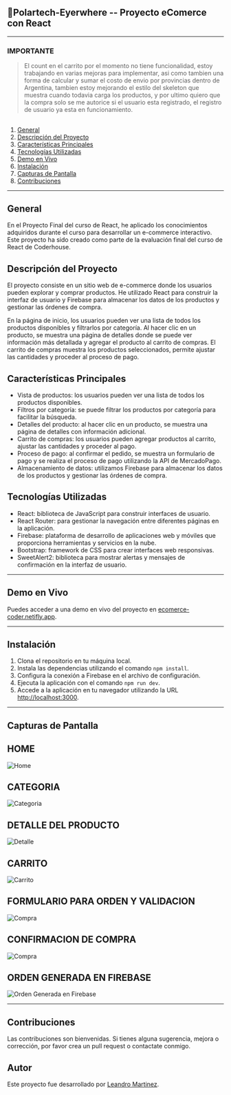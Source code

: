## 🔺Polartech-Eyerwhere -- Proyecto eComerce con React
***
### IMPORTANTE
> El count en el carrito por el momento no tiene funcionalidad, estoy trabajando en varias mejoras para implementar, asi como tambien una forma de calcular y sumar el costo de envio por provincias dentro de Argentina, tambien estoy mejorando el estilo del skeleton que muestra cuando todavia carga los productos, y por ultimo quiero que la compra solo se me autorice si el usuario esta registrado, el registro de usuario ya esta en funcionamiento.

##                                                  
1. [General](#general)
2. [Descripción del Proyecto](#Descripción-del-Proyecto)
3. [Características Principales](#Características-Principales)
4. [Tecnologías Utilizadas](#Tecnologías-Utilizadas)
5. [Demo en Vivo](#Demo-en-Vivo)
6. [Instalación](#Instalación)
6. [Capturas de Pantalla](#Capturas-de-Pantalla)
6. [Contribuciones](#Contribuciones)
***

## General

En el Proyecto Final del curso de React, he aplicado los conocimientos adquiridos durante el curso para desarrollar un e-commerce interactivo. Este proyecto ha sido creado como parte de la evaluación final del curso de React de Coderhouse.

## Descripción del Proyecto

El proyecto consiste en un sitio web de e-commerce donde los usuarios pueden explorar y comprar productos. He utilizado React para construir la interfaz de usuario y Firebase para almacenar los datos de los productos y gestionar las órdenes de compra.

En la página de inicio, los usuarios pueden ver una lista de todos los productos disponibles y filtrarlos por categoría. Al hacer clic en un producto, se muestra una página de detalles donde se puede ver información más detallada y agregar el producto al carrito de compras. El carrito de compras muestra los productos seleccionados, permite ajustar las cantidades y proceder al proceso de pago.


## Características Principales

- Vista de productos: los usuarios pueden ver una lista de todos los productos disponibles.
- Filtros por categoría: se puede filtrar los productos por categoría para facilitar la búsqueda.
- Detalles del producto: al hacer clic en un producto, se muestra una página de detalles con información adicional.
- Carrito de compras: los usuarios pueden agregar productos al carrito, ajustar las cantidades y proceder al pago.
- Proceso de pago: al confirmar el pedido, se muestra un formulario de pago y se realiza el proceso de pago utilizando la API de MercadoPago.
- Almacenamiento de datos: utilizamos Firebase para almacenar los datos de los productos y gestionar las órdenes de compra.

## Tecnologías Utilizadas

- React: biblioteca de JavaScript para construir interfaces de usuario.
- React Router: para gestionar la navegación entre diferentes páginas en la aplicación.
- Firebase: plataforma de desarrollo de aplicaciones web y móviles que proporciona herramientas y servicios en la nube.
- Bootstrap: framework de CSS para crear interfaces web responsivas.
- SweetAlert2: biblioteca para mostrar alertas y mensajes de confirmación en la interfaz de usuario.


***

## Demo en Vivo

Puedes acceder a una demo en vivo del proyecto en [ecomerce-coder.netifly.app](https://ecomerce-coder.netlify.app).

***

## Instalación

1. Clona el repositorio en tu máquina local.
2. Instala las dependencias utilizando el comando `npm install`.
3. Configura la conexión a Firebase en el archivo de configuración.
4. Ejecuta la aplicación con el comando `npm run dev`.
5. Accede a la aplicación en tu navegador utilizando la URL [http://localhost:3000](http://localhost:3000).

***

## Capturas de Pantalla

## HOME
![Home](/public/screenShot/home.png)
## CATEGORIA
![Categoria](/public/screenShot/Category.png)
## DETALLE DEL PRODUCTO
![Detalle](/public/screenShot/detail.png)
## CARRITO
![Carrito](/public/screenShot/cart.png)
## FORMULARIO PARA ORDEN Y VALIDACION
![Compra](/public/screenShot/validacion.PNG)
## CONFIRMACION DE COMPRA
![Compra](/public/screenShot/confirmBuy.png)
## ORDEN GENERADA EN FIREBASE
![Orden Generada en Firebase](/public/screenShot/ordenFirebase.PNG)

***

## Contribuciones

Las contribuciones son bienvenidas. Si tienes alguna sugerencia, mejora o corrección, por favor crea un pull request o contactate conmigo.

## Autor

Este proyecto fue desarrollado por [Leandro Martinez](https://github.com/LeandroMz).




